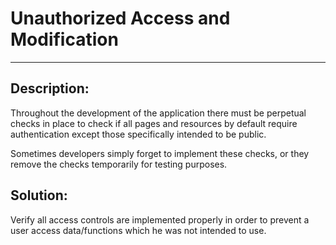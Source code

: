 # Unauthorized Access and Modification
-------

## Description:

Throughout the development of the application there must be perpetual checks in place to check
if all pages and resources by default require authentication except those specifically intended to be public.

Sometimes developers simply forget to implement these checks, or they remove the checks 
temporarily for testing purposes. 



## Solution:

Verify all access controls are implemented properly in order to prevent a user access data/functions which 
he was not intended to use.
